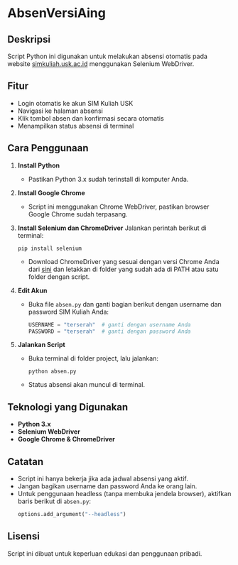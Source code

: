 # AbsenVersiAing

## Deskripsi

Script Python ini digunakan untuk melakukan absensi otomatis pada website [simkuliah.usk.ac.id](https://simkuliah.usk.ac.id/) menggunakan Selenium WebDriver.

## Fitur

- Login otomatis ke akun SIM Kuliah USK
- Navigasi ke halaman absensi
- Klik tombol absen dan konfirmasi secara otomatis
- Menampilkan status absensi di terminal

## Cara Penggunaan

1. **Install Python**

   - Pastikan Python 3.x sudah terinstall di komputer Anda.

2. **Install Google Chrome**

   - Script ini menggunakan Chrome WebDriver, pastikan browser Google Chrome sudah terpasang.

3. **Install Selenium dan ChromeDriver**
   Jalankan perintah berikut di terminal:

   ```pwsh
   pip install selenium
   ```

   - Download ChromeDriver yang sesuai dengan versi Chrome Anda dari [sini](https://chromedriver.chromium.org/downloads) dan letakkan di folder yang sudah ada di PATH atau satu folder dengan script.

4. **Edit Akun**

   - Buka file `absen.py` dan ganti bagian berikut dengan username dan password SIM Kuliah Anda:
     ```python
     USERNAME = "terserah"  # ganti dengan username Anda
     PASSWORD = "terserah"  # ganti dengan password Anda
     ```

5. **Jalankan Script**
   - Buka terminal di folder project, lalu jalankan:
     ```pwsh
     python absen.py
     ```
   - Status absensi akan muncul di terminal.

## Teknologi yang Digunakan

- **Python 3.x**
- **Selenium WebDriver**
- **Google Chrome & ChromeDriver**

## Catatan

- Script ini hanya bekerja jika ada jadwal absensi yang aktif.
- Jangan bagikan username dan password Anda ke orang lain.
- Untuk penggunaan headless (tanpa membuka jendela browser), aktifkan baris berikut di `absen.py`:
  ```python
  options.add_argument("--headless")
  ```

## Lisensi

Script ini dibuat untuk keperluan edukasi dan penggunaan pribadi.
